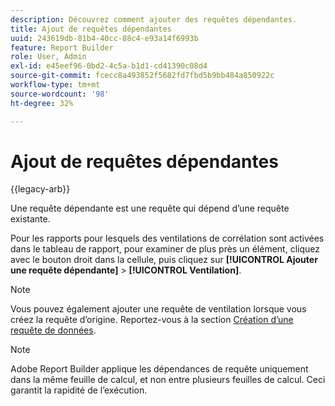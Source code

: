```yaml
---
description: Découvrez comment ajouter des requêtes dépendantes.
title: Ajout de requêtes dépendantes
uuid: 243619db-81b4-40cc-88c4-e93a14f6993b
feature: Report Builder
role: User, Admin
exl-id: e45eef96-0bd2-4c5a-b1d1-cd41390c08d4
source-git-commit: fcecc8a493852f5682fd7fbd5b9bb484a850922c
workflow-type: tm+mt
source-wordcount: '98'
ht-degree: 32%

---
```


# Ajout de requêtes dépendantes

{{legacy-arb}}

Une requête dépendante est une requête qui dépend d’une requête existante.

Pour les rapports pour lesquels des ventilations de corrélation sont activées dans le tableau de rapport, pour examiner de plus près un élément, cliquez avec le bouton droit dans la cellule, puis cliquez sur **[!UICONTROL Ajouter une requête dépendante]** > **[!UICONTROL Ventilation]**.

>[!NOTE]
>
>Vous pouvez également ajouter une requête de ventilation lorsque vous créez la requête d’origine. Reportez-vous à la section [Création d’une requête de données](/help/analyze/legacy-report-builder/data-requests/t-create-a-data-request.md).

>[!NOTE]
>
>Adobe Report Builder applique les dépendances de requête uniquement dans la même feuille de calcul, et non entre plusieurs feuilles de calcul. Ceci garantit la rapidité de l’exécution.


